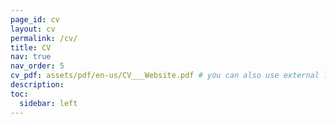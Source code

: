 ```yaml
---
page_id: cv
layout: cv
permalink: /cv/
title: CV
nav: true
nav_order: 5
cv_pdf: assets/pdf/en-us/CV___Website.pdf # you can also use external links here
description: 
toc:
  sidebar: left
---
```

